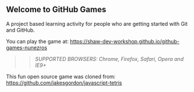 ## Welcome to GitHub Games

A project based learning activity for people who are getting started with Git and GitHub.

You can play the game at: https://shaw-dev-workshop.github.io/github-games-nunezros

>> _*SUPPORTED BROWSERS*: Chrome, Firefox, Safari, Opera and IE9+_

This fun open source game was cloned from: https://github.com/jakesgordon/javascript-tetris

